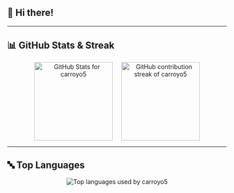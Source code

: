 ## 👋 Hi there!

---

## 📊 GitHub Stats & Streak

<div align="center" style="display: flex; justify-content: center; gap: 20px;">
  <img 
    src="https://github-readme-stats.vercel.app/api?username=carroyo5&show_icons=true&theme=default&title_color=5da0d7&text_color=936daa&icon_color=cd9af9&bg_color=f2f2f2"
    alt="GitHub Stats for carroyo5"
    height="180"
  />
  <img 
    src="https://github-readme-streak-stats.herokuapp.com/?user=carroyo5&theme=default&ring=cd9af9&fire=cd9af9&currStreakLabel=5da0d7&sideLabels=936daa&sideNums=936daa&dates=936daa&background=f2f2f2"
    alt="GitHub contribution streak of carroyo5"
    height="180"
  />
</div>

---

## 🔤 Top Languages

<p align="center">
  <img 
    src="https://github-readme-stats.vercel.app/api/top-langs/?username=carroyo5&layout=compact&theme=default&title_color=5da0d7&text_color=936daa&bg_color=f2f2f2"
    alt="Top languages used by carroyo5"
  />
</p>

<!--**carroyo5/carroyo5** is a ✨ _special_ ✨ repository because its `README.md` (this file) appears on your GitHub profile.

Here are some ideas to get you started:

- 🔭 I’m currently working on ...
- 🌱 I’m currently learning ...
- 👯 I’m looking to collaborate on ...
- 🤔 I’m looking for help with ...
- 💬 Ask me about ...
- 📫 How to reach me: ...
- 😄 Pronouns: ...
- ⚡ Fun fact: ...-->

